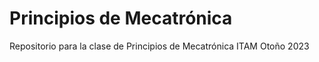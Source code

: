 # Principios de Mecatrónica
Repositorio para la clase de Principios de Mecatrónica ITAM Otoño 2023

